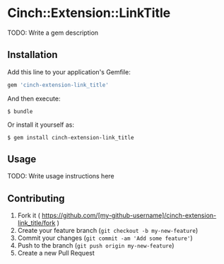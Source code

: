 # Cinch::Extension::LinkTitle

TODO: Write a gem description

## Installation

Add this line to your application's Gemfile:

```ruby
gem 'cinch-extension-link_title'
```

And then execute:

    $ bundle

Or install it yourself as:

    $ gem install cinch-extension-link_title

## Usage

TODO: Write usage instructions here

## Contributing

1. Fork it ( https://github.com/[my-github-username]/cinch-extension-link_title/fork )
2. Create your feature branch (`git checkout -b my-new-feature`)
3. Commit your changes (`git commit -am 'Add some feature'`)
4. Push to the branch (`git push origin my-new-feature`)
5. Create a new Pull Request
